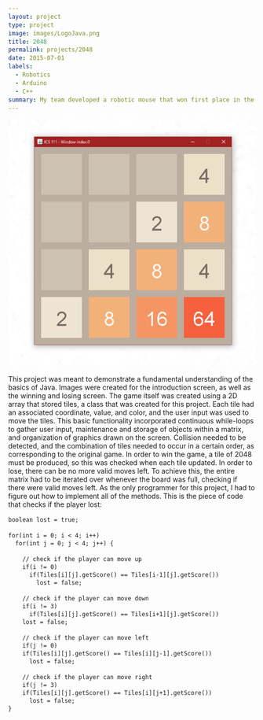 ```yaml
---
layout: project
type: project
image: images/LogoJava.png
title: 2048
permalink: projects/2048
date: 2015-07-01
labels:
  - Robotics
  - Arduino
  - C++
summary: My team developed a robotic mouse that won first place in the 2015 UH Micromouse competition.
---
```


<img class="ui medium right floated rounded image" src="/images/2048UI.png">

This project was meant to demonstrate a fundamental understanding of the basics of Java.  Images were created for the introduction screen, as well as the winning and losing screen.  The game itself was created using a 2D array that stored tiles, a class that was created for this project.  Each tile had an associated coordinate, value, and color, and the user input was used to move the tiles.  This basic functionality incorporated continuous while-loops to gather user input, maintenance and storage of objects within a matrix, and organization of graphics drawn on the screen.  Collision needed to be detected, and the combination of tiles needed to occur in a certain order, as corresponding to the original game.  In order to win the game, a tile of 2048 must be produced, so this was checked when each tile updated.  In order to lose, there can be no more valid moves left.  To achieve this, the entire matrix had to be iterated over whenever the board was full, checking if there were valid moves left.  As the only programmer for this project, I had to figure out how to implement all of the methods.
This is the piece of code that checks if the player lost:
```
boolean lost = true;

for(int i = 0; i < 4; i++)
  for(int j = 0; j < 4; j++) {
				
    // check if the player can move up
    if(i != 0)
      if(Tiles[i][j].getScore() == Tiles[i-1][j].getScore())
        lost = false;
				
    // check if the player can move down
    if(i != 3)
      if(Tiles[i][j].getScore() == Tiles[i+1][j].getScore())
	lost = false;
				
    // check if the player can move left
    if(j != 0)
	if(Tiles[i][j].getScore() == Tiles[i][j-1].getScore())
	  lost = false;
				
    // check if the player can move right
    if(j != 3)
	if(Tiles[i][j].getScore() == Tiles[i][j+1].getScore())
	  lost = false;	
}
```
